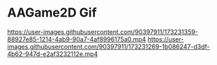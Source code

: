 # AAGame2D Gif
https://user-images.githubusercontent.com/90397911/173231359-88927e85-1214-4ab9-90a7-4af8996175a0.mp4  https://user-images.githubusercontent.com/90397911/173231269-1b086247-d3df-4b62-947d-e2af3232112e.mp4
